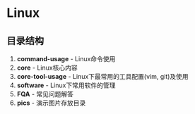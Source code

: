 # Linux

## 目录结构
1. **command-usage** - Linux命令使用
2. **core** - Linux核心内容
3. **core-tool-usage** - Linux下最常用的工具配置(vim, git)及使用
4. **software** - Linux下常用软件的管理
5. **FQA** - 常见问题解答
6. **pics** - 演示图片存放目录

